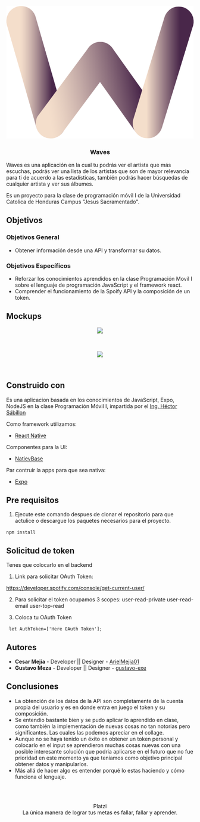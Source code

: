 <p align="center">
    <img src="assets/SoloSimboloWave.png" alt="Logo">
  <h3 align="center">Waves</h3>
</p>

Waves es una aplicación en la cual tu podrás ver el artista que más escuchas, podrás ver una lista de los artistas que son de mayor relevancia para ti de acuerdo a las estadísticas, también podrás hacer búsquedas de cualquier artista y ver sus álbumes.

Es un proyecto para la clase de programación móvil I de la Universidad Catolica de Honduras Campus "Jesus Sacramentado".

## Objetivos
### Objetivos General
 * Obtener información desde una API y transformar su datos.
 
### Objetivos Específicos 
 * Reforzar los conocimientos aprendidos en la clase Programación Movil I sobre el lenguaje de programación JavaScript y el framework react.<br>
 * Comprender el funcionamiento de la Spoify API y la composición de un token.

## Mockups
<p align="center"><img src="https://user-images.githubusercontent.com/61590798/100043168-74bf2c80-2dd2-11eb-811b-f02f1cd9250f.png" height=500></p><br>

<p align="center"><img src="https://user-images.githubusercontent.com/61590798/100043500-2cecd500-2dd3-11eb-9e1f-71fcdbe00e3a.png"></p><br>


## Construido con

Es una aplicacion basada en los conocimientos de JavaScript, Expo, NodeJS en la clase Programación Móvil I, impartida por el 
[Ing. Héctor Sábillon](https://github.com/hsabillon7)

Como framework utilizamos:
* [React Native](https://reactnative.dev/)

Componentes para la UI:
* [NatievBase](https://nativebase.io/)

Par contruir la apps para que sea nativa:
* [Expo](https://expo.io/)




## Pre requisitos

1. Ejecute este comando despues de clonar el repositorio para que actulice o descargue los paquetes necesarios para el proyecto.
```
npm install 
```
## Solicitud de token
Tenes que colocarlo en el backend

1. Link para solicitar OAuth Token:

https://developer.spotify.com/console/get-current-user/

2. Para solicitar el token ocupamos 3 scopes:
    user-read-private
    user-read-email
    user-top-read
 
3. Coloca tu OAuth Token

```JS
 let AuthToken=['Here OAuth Token'];
```
    
    
## Autores


* **Cesar Mejia** - Developer || Designer  - [ArielMejia01](https://github.com/ArielMejia01)
* **Gustavo Meza** - Developer || Designer - [gustavo-exe](https://github.com/gustavo-exe)


## Conclusiones
 * La obtención de los datos de la API son completamente de la cuenta propia del usuario y es en donde entra en juego el token y su composición.
 * Se entendio bastante bien y se pudo aplicar lo aprendido en clase, como también la implementación de nuevas cosas no tan notorias pero significantes. Las cuales las podemos      apreciar en el collage.
 * Aunque no se haya tenido un éxito en obtener un token personal y colocarlo en el input se aprendieron muchas cosas nuevas con una posible interesante solución que podria        aplicarse en el futuro que no fue prioridad en este momento ya que teniamos como objetivo principal obtener datos y manipularlos.
 * Más allá de hacer algo es entender porqué lo estas haciendo y cómo funciona el lenguaje.
<br>
<br>
<p align="center">
 Platzi<br> 
  La única manera de lograr tus metas es fallar, fallar y aprender. 
                                                        
</p>




